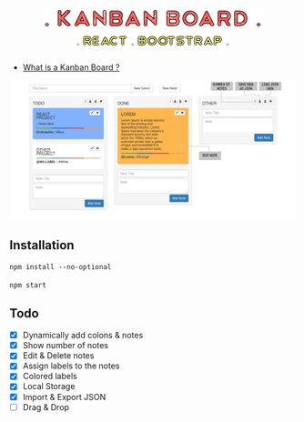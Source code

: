 <h1 align="center"><img src="pngs/kanban.png"></img><BR>
<img src="pngs/kanbanR.png"></img></h1>

* [What is a Kanban Board ?](https://leankit.com/learn/kanban/kanban-board/)

![mainpng](pngs/main.png)

## Installation
```
npm install --no-optional

npm start
```
## Todo

- [x] Dynamically add colons & notes
- [x] Show number of notes
- [x] Edit & Delete notes
- [x] Assign labels to the notes
- [x] Colored labels
- [x] Local Storage
- [x] Import & Export JSON
- [ ] Drag & Drop
